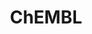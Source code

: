 ---
bigquery: https://console.cloud.google.com/bigquery?p=patents-public-data&d=ebi_chembl&page=dataset
citation: '"The ChEMBL database in 2017." Anna Gaulton, Anne Hersey, Michał Nowotka,
  A Patrícia Bento, Jon Chambers, David Mendez, Prudence Mutowo, Francis Atkinson,
  Louisa J Bellis, Elena Cibrián-Uhalte, Mark Davies, Nathan Dedman, Anneli Karlsson,
  María Paula Magariños, John P Overington, George Papadatos, Ines Smit, Andrew R
  Leach Nucleic acids Research (2017) 45 (Database Issue), D945-D954'
contributors: European Bioinformatics Institute
cost: None
description: ChEMBL Data is a manually curated database of small molecules used in
  drug discovery, including information about existing patented drugs.
documentation: 'schema: https://www.ebi.ac.uk/chembl/db_schema


  '
last_edit: 04/12/2022, 14:00:07
location: https://console.cloud.google.com/marketplace/product/google_patents_public_datasets/chembl
maintained_by: EMBL-EBI, an outstation of European Molecular Biology Laboratory
related_publications: '

  ChEMBL: towards direct deposition of bioassay data.


  Mendez D, Gaulton A, Bento AP, Chambers J, De Veij M, Félix E, Magariños MP, Mosquera
  JF, Mutowo P, Nowotka M, Gordillo-Marañón M, Hunter F, Junco L, Mugumbate G, Rodriguez-Lopez
  M, Atkinson F, Bosc N, Radoux CJ, Segura-Cabrera A, Hersey A, Leach AR.


  — Nucleic Acids Res. 2019; 47(D1):D930-D940. doi: 10.1093/nar/gky1075

  '
schema_fields:
- l1
- usan_year
- standard_value
- assay_tissue
- oral
- value
- stem_class
- warning_year
- version
- assay_category
- cell_name
- who_name
- mechanism_of_action
- title
- bao_endpoint
- caloha_id
- usan_substem
- cx_logp
- name
- stat
- pubmed_id
- targcomp_id
- volume
- predbind_id
- record_id
- enzyme_tid
- level2_description
- bao_id
- activity_id
- priority
- last_page
- sitecomp_id
- stem
- prediction_method
- target_desc
- db_version
- mol_irac_id
- ddd_comment
- selectivity_comment
- cx_most_bpka
- pathway_id
- cell_description
- component_synonym
- country
- num_lipinski_ro5_violations
- qudt_units
- doi
- molregno
- frac_code
- synonyms
- drug_record_id
- level5
- targrel_id
- standard_units
- level4
- doc_id
- drugind_id
- doc_type
- num_ro5_violations
- syn_type
- hrac_class_id
- alert_id
- lle
- protein_class_id
- withdrawn_country
- status
- standard_inchi_key
- target_type
- aidx
- usan_stem_id
- comp_go_id
- irac_class_id
- published_units
- src_assay_id
- target_mapping
- job_id
- hbd_lipinski
- units
- confidence_score
- text_value
- upper_value
- withdrawn_class
- patent_expire_date
- parameter_type
- standard_upper_value
- entity_type
- definition
- warning_country
- warning_description
- structure_type
- tissue_id
- mesh_id
- pchembl_value
- approval_date
- metabolite_record_id
- src_compound_id
- mutation
- assay_subcellular_fraction
- warning_type
- ass_cls_map_id
- parameter_value
- smarts
- curated_by
- aspect
- first_page
- year
- mc_organism
- tid_fixed
- data_validity_comment
- efo_id
- l6
- mec_id
- pathway_key
- label
- frac_class_id
- full_mwt
- subgroup
- cell_source_organism
- oc_id
- tbl
- idx
- mc_target_name
- type
- active_ingredient
- parent_type
- clo_id
- molecular_mechanism
- co_stem_id
- chembl_id
- mc_tax_id
- mc_target_accession
- sei
- warning_class
- indication_class
- source_domain_id
- protein_class_desc
- normal_range_min
- heavy_atoms
- assay_tax_id
- sequence
- innovator_company
- cpd_str_alert_id
- cidx
- acd_logp
- site_id
- site_name
- activity_comment
- mc_target_type
- route
- delist_flag
- irac_code
- ddd_value
- assay_test_type
- updated_by
- ref_id
- disease_efficacy
- as_id
- level3
- description
- ro3_pass
- standard_relation
- hba_lipinski
- pref_name
- uberon_id
- ddd_units
- toid
- met_conversion
- patent_id
- polymer_flag
- first_in_class
- domain_id
- comments
- met_id
- substrate_record_id
- le
- usan_stem
- cell_source_tax_id
- max_phase_for_ind
- relationship_type
- tax_id
- standard_type
- l8
- journal
- cx_logd
- l5
- class_level
- entity_id
- cell_ontology_id
- mecref_id
- mol_frac_id
- formulation_id
- variant_id
- therapeutic_flag
- published_value
- updated_on
- standard_flag
- molecule_type
- major_class
- related_tid
- withdrawn_year
- enzyme_name
- compsyn_id
- confidence
- topical
- db_source
- issue
- research_stem
- l2
- class_type
- num_alerts
- assay_class_id
- aromatic_rings
- qed_weighted
- prod_pat_id
- molecular_species
- acd_most_bpka
- active_molregno
- first_approval
- company
- acd_most_apka
- usan_stem_definition
- annotation
- atc_code
- site_residues
- parenteral
- assay_param_id
- res_stem_id
- biocomp_id
- accession
- sequence_md5sum
- relation
- prodrug
- cell_id
- hrac_code
- assay_type
- black_box_warning
- homologue
- downgraded
- result_flag
- patent_no
- psa
- level3_description
- action_type
- protein_class_synonym
- level4_description
- ref_type
- alert_name
- patent_use_code
- efo_term
- curation_comment
- hbd
- inorganic_flag
- assay_id
- who_extra
- short_name
- rgid
- ddd_id
- ap_id
- path
- alogp
- mw_freebase
- relationship
- nda_type
- comp_class_id
- canonical_smiles
- species_group_flag
- creation_date
- met_comment
- organism
- cell_source_tissue
- isoform
- normal_range_max
- published_type
- chirality
- level1_description
- bao_format
- last_active
- orig_description
- mesh_heading
- ingredient
- component_type
- product_id
- natural_product
- abstract
- standard_text_value
- ref_url
- ddd_admr
- component_id
- parent_go_id
- parent_molregno
- protclasssyn_id
- end_position
- warnref_id
- alert_set_id
- withdrawn_reason
- domain_description
- withdrawn_flag
- availability_type
- assay_organism
- acd_logd
- std_act_id
- src_short_name
- drug_product_flag
- cl_lincs_id
- assay_cell_type
- authors
- helm_notation
- l3
- previous_company
- warning_id
- published_relation
- binding_site_comment
- trade_name
- full_molformula
- log_id
- cellosaurus_id
- ad_type
- assay_strain
- mw_monoisotopic
- ridx
- bto_id
- direct_interaction
- level1
- indref_id
- metref_id
- l7
- src_id
- max_phase
- start_position
- compound_name
- molsyn_id
- domain_type
- smid
- dosed_ingredient
- cx_most_apka
- assay_source
- rtb
- chebi_par_id
- go_id
- level2
- tid
- submission_date
- molfile
- publication_number
- hba
- domain_name
- src_description
- applicant_full_name
- actsm_id
- bei
- compound_key
- set_name
- source
- strength
- mol_hrac_id
- relationship_desc
- dosage_form
- l4
- mechanism_comment
- standard_inchi
- compd_id
- potential_duplicate
- drug_substance_flag
- activity_count
- assay_desc
- mol_atc_id
- uo_units
- parent_id
shortname: chembl
tags:
- biotechnology
- health
- chemical
- bioinformatics
- medical
terms_of_use: CC BY-SA 3.0
title: ChEMBL
uuid: e232a192-965c-4ec9-904c-155b6dfe56c5
---